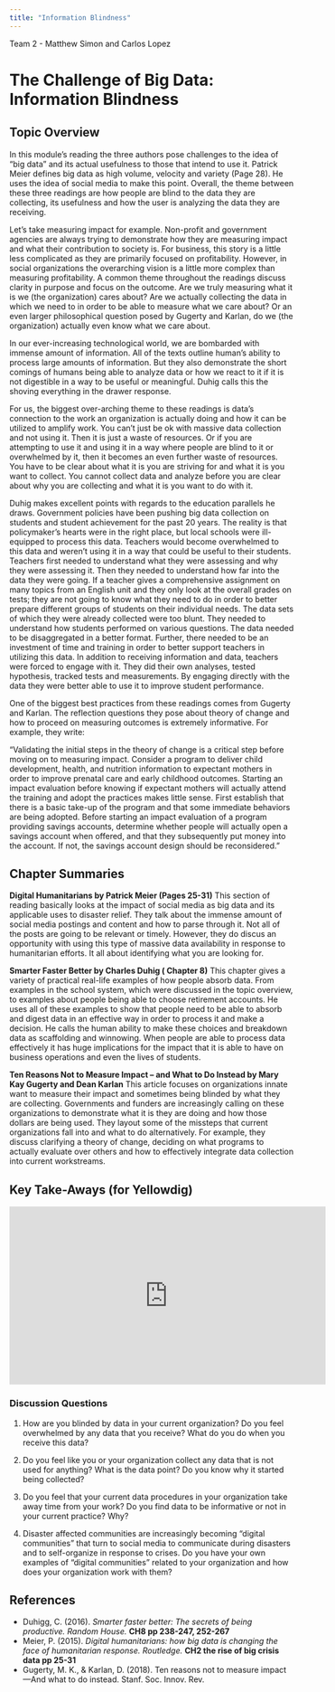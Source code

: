 ```yaml
---
title: "Information Blindness"
---
```


Team 2 - Matthew Simon and Carlos Lopez

# The Challenge of Big Data: Information Blindness 

## Topic Overview

  In this module’s reading the three authors pose challenges to the idea of “big data” and its actual usefulness to those that intend to use it. Patrick Meier defines big data as high volume, velocity and variety (Page 28). He uses the idea of social media to make this point. Overall, the theme between these three readings are how people are blind to the data they are collecting, its usefulness and how the user is analyzing the data they are receiving.

  Let’s take measuring impact for example. Non-profit and government agencies are always trying to demonstrate how they are measuring impact and what their contribution to society is. For business, this story is a little less complicated as they are primarily focused on profitability. However, in social organizations the overarching vision is a little more complex than measuring profitability. A common theme throughout the readings discuss clarity in purpose and focus on the outcome. Are we truly measuring what it is we (the organization) cares about? Are we actually collecting the data in which we need to in order to be able to measure what we care about? Or an even larger philosophical question posed by Gugerty and Karlan, do we (the organization) actually even know what we care about. 

  In our ever-increasing technological world, we are bombarded with immense amount of information. All of the texts outline human’s ability to process large amounts of information. But they also demonstrate the short comings of humans being able to analyze data or how we react to it if it is not digestible in a way to be useful or meaningful. Duhig calls this the shoving everything in the drawer response. 

  For us, the biggest over-arching theme to these readings is data’s connection to the work an organization is actually doing and how it can be utilized to amplify work. You can’t just be ok with massive data collection and not using it. Then it is just a waste of resources. Or if you are attempting to use it and using it in a way where people are blind to it or overwhelmed by it, then it becomes an even further waste of resources. You have to be clear about what it is you are striving for and what it is you want to collect. You cannot collect data and analyze before you are clear about why you are collecting and what it is you want to do with it. 
	
   Duhig makes excellent points with regards to the education parallels he draws. Government policies have been pushing big data collection on students and student achievement for the past 20 years. The reality is that policymaker’s hearts were in the right place, but local schools were ill-equipped to process this data. Teachers would become overwhelmed to this data and weren’t using it in a way that could be useful to their students. Teachers first needed to understand what they were assessing and why they were assessing it. Then they needed to understand how far into the data they were going. If a teacher gives a comprehensive assignment on many topics from an English unit and they only look at the overall grades on tests; they are not going to know what they need to do in order to better prepare different groups of students on their individual needs. The data sets of which they were already collected were too blunt. They needed to understand how students performed on various questions. The data needed to be disaggregated in a better format. Further, there needed to be an investment of time and training in order to better support teachers in utilizing this data.  In addition to receiving information and data, teachers were forced to engage with it.  They did their own analyses, tested hypothesis, tracked tests and measurements.  By engaging directly with the data they were better able to use it to improve student performance.     
	
  One of the biggest best practices from these readings comes from Gugerty and Karlan. The reflection questions they pose about theory of change and how to proceed on measuring outcomes is extremely informative. For example, they write: 

  “Validating the initial steps in the theory of change is a critical step before moving on to measuring impact. Consider a program to deliver child development, health, and nutrition information to expectant mothers in order to improve prenatal care and early childhood outcomes. Starting an impact evaluation before knowing if expectant mothers will actually attend the training and adopt the practices makes little sense. First establish that there is a basic take-up of the program and that some immediate behaviors are being adopted. Before starting an impact evaluation of a program providing savings accounts, determine whether people will actually open a savings account when offered, and that they subsequently put money into the account. If not, the savings account design should be reconsidered.”

## Chapter Summaries

**Digital Humanitarians by Patrick Meier (Pages 25-31)** 
This section of reading basically looks at the impact of social media as big data and its applicable uses to disaster relief. They talk about the immense amount of social media postings and content and how to parse through it. Not all of the posts are going to be relevant or timely. However, they do discus an opportunity with using this type of massive data availability in response to humanitarian efforts. It all about identifying what you are looking for. 

**Smarter Faster Better by Charles Duhig ( Chapter 8)** 
This chapter gives a variety of practical real-life examples of how people absorb data. From examples in the school system, which were discussed in the topic overview, to examples about people being able to choose retirement accounts. He uses all of these examples to show that people need to be able to absorb and digest data in an effective way in order to process it and make a decision. He calls the human ability to make these choices and breakdown data as scaffolding and winnowing. When people are able to process data effectively it has huge implications for the impact that it is able to have on business operations and even the lives of students. 

**Ten Reasons Not to Measure Impact – and What to Do Instead by Mary Kay Gugerty and Dean Karlan** 
This article focuses on organizations innate want to measure their impact and sometimes being blinded by what they are collecting. Governments and funders are increasingly calling on these organizations to demonstrate what it is they are doing and how those dollars are being used. They layout some of the missteps that current organizations fall into and what to do alternatively. For example, they discuss clarifying a theory of change, deciding on what programs to actually evaluate over others and how to effectively integrate data collection into current workstreams. 


## Key Take-Aways (for Yellowdig)

<iframe width="560" height="315" src="https://www.youtube.com/embed/DCLAaiFpWKQ" frameborder="0" allow="accelerometer; autoplay; encrypted-media; gyroscope; picture-in-picture" allowfullscreen></iframe>

### Discussion Questions

1.	How are you blinded by data in your current organization? Do you feel overwhelmed by any data that you receive? What do you do when you receive this data?  

2.	Do you feel like you or your organization collect any data that is not used for anything? What is the data point? Do you know why it started being collected? 

3.	Do you feel that your current data procedures in your organization take away time from your work? Do you find data to be informative or not in your current practice? Why? 

4.	Disaster affected communities are increasingly becoming “digital communities” that turn to social media to communicate during disasters and to self-organize in response to crises.  Do you have your own examples of “digital communities” related to your organization and how does your organization work with them?  

## References

* Duhigg, C. (2016). *Smarter faster better: The secrets of being productive. Random House.* **CH8 pp 238-247, 252-267** 
* Meier, P. (2015). *Digital humanitarians: how big data is changing the face of humanitarian response. Routledge.* **CH2 the rise of big crisis data pp 25-31**  
* Gugerty, M. K., & Karlan, D. (2018). Ten reasons not to measure impact—And what to do instead. Stanf. Soc. Innov. Rev.  
